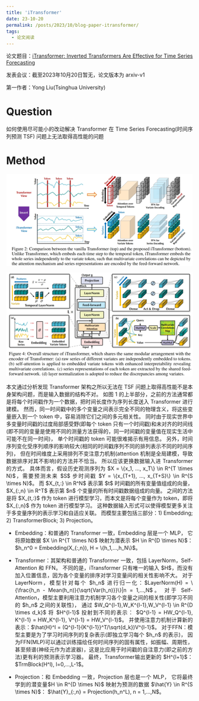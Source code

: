 ```yaml
---
title: 'iTransformer'
date: 23-10-20
permalink: /posts/2023/10/blog-paper-itransformer/
tags:
  - 论文阅读
---
```


<p style="text-align:justify; text-justify:inter-ideograph;"> 论文题目：<a href="https://arxiv.org/abs/2310.06625" target="_blank" title="iTransformer">iTransformer: Inverted Transformers Are Effective for Time Series Forecasting</a></p>

发表会议：截至2023年10月20日暂无，论文版本为 arxiv-v1

第一作者：Yong Liu(Tsinghua University)

Question
===

<p style="text-align:justify; text-justify:inter-ideograph;">如何使用尽可能小的改动解决 Transformer 在 Time Series Forecasting(时间序列预测 TSF) 问题上无法取得高性能的问题</p>

Method
===

![comparison the vanilla Transformer and iTransformer](/images/paper_iTransformer_detail.png)

![iTransformer model](/images/paper_iTransformer_model.png)

<p style="text-align:justify; text-justify:inter-ideograph;">本文通过分析发现 Transformer 架构之所以无法在 TSF 问题上取得高性能不是本身架构问题，而是输入数据的结构不对。
如图 1 的上半部分，之前的方法通常都是将每个时间戳作为一个数据，把时间长度作为序列长度送入 Transformer 进行建模。
然而，同一时间戳中的多个变量之间表示完全不同的物理含义，将这些变量嵌入到一个 token 中，容易消除它们之间的多元相关性。
同时由于现实世界中多变量时间戳的过度局部感受野(即每个 token 只有一个时间戳)和未对齐的时间线(即不同的变量是使用不同的测量方法获得的，同一时间戳的变量值在现实生活中可能不在同一时间)，
单个时间戳的 token 可能很难揭示有用信息。
另外，时间序列变化受序列顺序的影响较大(相同的时间戳序列不同的排列表示不同的时间序列)，
但在时间维度上采用排列不变注意力机制(attention 机制是全局建模，导致数据排序对其不影响)的方法并不恰当。
所以应该更换数据输入进 Transformer 的方式。
具体而言，假设历史观测序列为 $X = \{x_1, ..., x_T\} \in R^{T \times N}$，需要预测未来 $S$ 步时间戳 $Y = \{x_{T+1}, ..., x_{T+S}\} \in R^{S \times N}$。
而 $X_{t,:} \in R^N$ 表示第 $t$ 时间戳的所有变量值组成的向量，$X_{:,n} \in R^T$ 表示第 $n$ 个变量的所有时间戳数据组成的向量。
之间的方法是将 $X_{t,:}$ 作为 token 进行模型学习，而本文是将每个变量作为 token，即将 $X_{:,n}$ 作为 token 进行模型学习。
这种数据输入形式可以使得模型更多关注于多变量序列的表示学习和自适应关联。
而模型主要包括三部分：1) Embedding; 2) TransformerBlock; 3) Projection。</p>

<ul><li><p style="text-align:justify; text-justify:inter-ideograph;">Embedding：和普通的 Transformer 一致，Embedding 层是一个 MLP，
它将原始数据 $X \in R^{T \times N}$ 映射为潜表示 $H \in R^{D \times N}$：$h_n^0 = Embedding(X_{:,n}), H = \{h_1,...,h_N\}$。</p></li>

<li><p style="text-align:justify; text-justify:inter-ideograph;">Transformer：其架构和普通的 Transformer 一致，包括 LayerNorm，Self-Attention 和 FFN。
不同的是，iTransformer 只有唯一的输入 $H$，而没有加入位置信息，因为各个变量的排序对学习变量间的相关性影响不大。
对于 LayerNorm，模型针对每个 $h_n$ 进行归一化：$LayerNorm(H) = \{\frac{h_n - Mean(h_n)}{\sqrt{Var(h_n)}}\}|n = 1,...,N$。
对于 Self-Attention，模型主要利用注意力机制学习各个变量之间的相关性(即学习不同的 $h_n$ 之间的关联性)，
通过 $W_Q^{l-1},W_K^{l-1},W_V^{l-1} \in R^{D \times d_k}$ 将 $H^{l-1}$ 投射到不同的表示：
$Q^{l-1} = HW_Q^{l-1}, K^{l-1} = HW_K^{l-1}, V^{l-1} = HW_V^{l-1}$。
并使用注意力机制计算新的表示：$\hat{H}^l = (Q^{l-1}{K^{l-1}}^T/\sqrt{d_k})V^{l-1}$。
对于FFN：模型主要是为了学习时间序列的复杂表示(即独立学习每个 $h_n$ 的表示)，
因为FFN(MLP)可以通过训练描绘任何时间序列的固有属性，如振幅、周期性，甚至频谱(神经元作为滤波器)，这是比应用于时间戳的自注意力(即之前的方法)更有利的预测表示学习器。
最终，Transformer输出更新的 $H^{l+1}$：$TrmBlock(H^l), l=0,...,L-1$。</p></li>

<li><p style="text-align:justify; text-justify:inter-ideograph;">Projection：和 Embedding 一致，Projection 层也是一个 MLP，
它将最终学到的潜变量$H \in R^{D \times N}$ 映射为预测的数据 $\hat{Y} \in R^{S \times N}$：
$\hat{Y}_{:,n} = Projection(h_n^L), n = 1,...,N$。</p></li></ul>